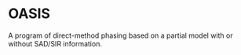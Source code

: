 # OASIS
A program of direct-method phasing based on a partial model with or without SAD/SIR information.
